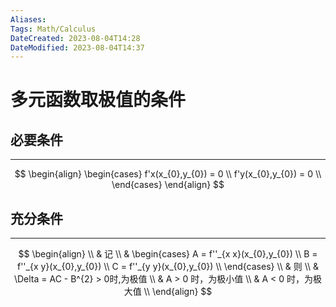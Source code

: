 ```yaml
---
Aliases: 
Tags: Math/Calculus 
DateCreated: 2023-08-04T14:28
DateModified: 2023-08-04T14:37
---
```

# 多元函数取极值的条件

## 必要条件
---

$$
\begin{align}
\begin{cases}
f'x(x_{0},y_{0}) = 0 \\
f'y(x_{0},y_{0}) = 0 \\
\end{cases}
\end{align}
$$

## 充分条件
---

$$
\begin{align} \\
 & 记 \\
 & \begin{cases}
A = f''_{x x}(x_{0},y_{0}) \\
B = f''_{x y}(x_{0},y_{0}) \\
C = f''_{y y}(x_{0},y_{0}) \\
\end{cases} \\
 & 则 \\
 & \Delta = AC - B^{2} > 0时,为极值 \\
 & A > 0 时，为极小值 \\
 & A < 0 时，为极大值 \\
\end{align} 
$$
